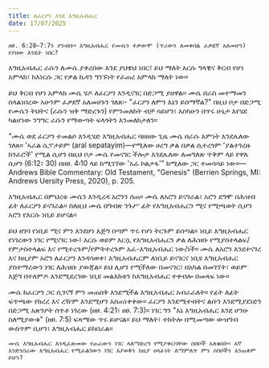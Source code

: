 ```yaml
---
title: ለፈርዖን እንደ እግዚአብሔር
date: 17/07/2025
---
```



`ዘፀ. 6:28–7:7ን ያንብቡ። እግዚአብሔር የሙሴን ተቃውሞ (ጥሪውን ለመቀበል ፈቃደኛ አለመሆን) የያዘው እንዴት ነበር?`

እግዚአብሔር ራሱን ለሙሴ ያቀረበው እንደ ያህዌህ ነበር፤ ይህ ማለት እርሱ ግላዊና ቅርብ የሆነ አምላክ፣ ከእነርሱ ጋር የቃል ኪዳን ግንኙነት የፈጠረ አምላክ ማለት ነው።

ይህ ቅርብ የሆነ አምላክ ሙሴ ሄዶ ለፈርዖን እንዲናገር በድጋሚ ያዘዋል። ሙሴ በራስ መተማመን ስላልነበረው አሁንም ፈቃደኛ አለመሆኑን ገለጸ፡- "ፈርዖን ለምን እኔን ይሰማኛል?" በዚህ ቦታ በድጋሚ የሙሴን ትህትና (ራሱን ዝቅ ማድረጉን) የምንመለከት ብቻ ሳይሆን፣ እስካሁን በጥሩ ሁኔታ እየሄደ ካልሆነው ንግግር ራሱን የማውጣት ፍላጎትን እንመለከታለን።

"ሙሴ ወደ ፈርዖን ተመልሶ እንዲሄድ እግዚአብሔር ባዘዘው ጊዜ ሙሴ በራሱ እምነት እንደሌለው ገለጸ። 'ኣራል ሴፓታይም (aral sepatayim)—የሚለው ሀረግ ቃል በቃል ሲተረጎም 'ያልተገረዙ ከንፈሮች' የሚል ሲሆን በዚህ ቦታ ሙሴ የመናገር ችሎታ እንደሌለው ለመግለጽ ጥቅም ላይ የዋለ ሲሆን (6:12፣ 30) በዘፀ. 4፡10 ላይ ከሚገኘው 'አፈ ኮልታፋ'" ከሚለው ጋር ተመሳሳይ ነው።—Andrews Bible Commentary: Old Testament, "Genesis" (Berrien Springs, MI: Andrews Uersity Press, 2020), p. 205.

እግዚአብሔር በምህረቱ ሙሴን እንዲረዳ አሮንን ሰጠ። ሙሴ ለአሮን ይናገራል፣ አሮን ደግሞ በሕዝብ ፊት ለፈርዖን ይናገራል። ስለዚህ ሙሴ በግብጽ ንጉሥ ፊት የእግዚአብሔርን ሚና የሚጫወት ሲሆን አሮን የእርሱ ነቢይ ይሆናል።

ይህ ዘገባ የነቢይ ሚና ምን እንደሆነ እጅግ በጣም ጥሩ የሆነ ትርጉም ይሰጣል። ነቢይ እግዚአብሔር የነገረውን ነገር የሚናገር ነው፤ እርሱ ወይም እርሷ የእግዚአብሔርን ቃል ለሕዝቡ የሚያስተላልፍ/ የምታስተላልፍ እና የሚተረጉም/የምትተረጉም አፈ-እግዚአብሔር ነው/ነች። ሙሴ ለአሮን እንደተናገረ እና ከዚያም አሮን ለፈርዖን እንዳሳወቀ፣ እግዚአብሔርም ለነቢይ ይናገርና ነቢዩ እግዚአብሔር ያስተማረውን ነገር ለሕዝቡ ያውጃል። ይህ ሊሆን የሚችለው በመናገር፣ በአካል በመገኘት፣ ወይም እጅግ በተለምዶ እንደሚደረገው ነቢዩ መልእክቱን ከእግዚአብሔር ተቀብሎ በመጻፍ ነው።

ሙሴ ከፈርዖን ጋር ሲገናኝ ምን መጠበቅ እንደሚችል እግዚአብሔር አብራራለት። የፊት ለፊት ፍጥጫው የከረረ እና ረዥም እንደሚሆን አስጠነቀቀው። ፈርዖን እንደሚተብትና ልቡን እንደሚያደነድን በድጋሚ አጽንዖት ሰጥቶ ነገረው (ዘፀ. 4:21፣ ዘፀ. 7:3)። ነገር ግን "እኔ እግዚአብሔር እንደ ሆንሁ ስለሚያውቁ" (ዘፀ. 7:5) ፍጻሜው ጥሩ ይሆናል። ይህ ማለት፣ ተከትሎ በሚመጣው ውዝግብ ውስጥም ቢሆን፣ እግዚአብሔር ይከበራል።

`ሙሴ እግዚአብሔር እንዲፈጽመው የጠራውን ነገር ላለማድረግ የሚያቀርባቸው ሰበቦች አለቁበት። እኛ እንድንሰራው እግዚአብሔር የሚፈልገውን ነገር እያወቅን ከዚያ ሀላፊነት ለማምለጥ ምን ሰበቦችን እንጠቀም ይሆን?`